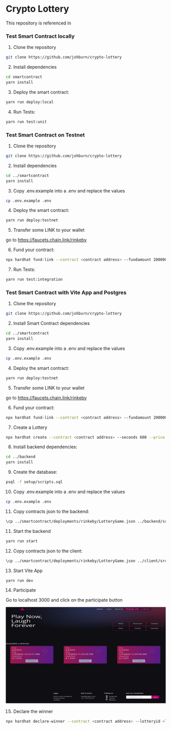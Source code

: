 # Crypto Lottery

This repository is referenced in 


### Test Smart Contract locally

1. Clone the repository 

```sh
git clone https://github.com/johburn/crypto-lottery
```

2. Install dependencies

```sh
cd smartcontract
yarn install
```

3. Deploy the smart contract:

```sh
yarn run deploy:local
```

4. Run Tests:

```sh
yarn run test:unit
```

### Test Smart Contract on Testnet

1. Clone the repository 

```sh
git clone https://github.com/johburn/crypto-lottery
```

2. Install dependencies

```sh
cd ../smartcontract
yarn install
```

3. Copy .env.example into a .env and replace the values

```sh
cp .env.example .env
```

4. Deploy the smart contract:

```sh
yarn run deploy:testnet
```

5. Transfer some LINK to your wallet

go to https://faucets.chain.link/rinkeby

6. Fund your contract:

```sh
npx hardhat fund-link --contract <contract address> --fundamount 2000000000000000000 --network rinkeby
```

7. Run Tests:

```sh
yarn run test:integration
```

### Test Smart Contract with Vite App and Postgres

1. Clone the repository 

```sh
git clone https://github.com/johburn/crypto-lottery
```

2. Install Smart Contract dependencies

```sh
cd ../smartcontract
yarn install
```

3. Copy .env.example into a .env and replace the values

```sh
cp .env.example .env
```

4. Deploy the smart contract:

```sh
yarn run deploy:testnet
```

5. Transfer some LINK to your wallet

go to https://faucets.chain.link/rinkeby

6. Fund your contract:

```sh
npx hardhat fund-link --contract <contract address> --fundamount 2000000000000000000 --network rinkeby
```

7. Create a Lottery

```sh
npx hardhat create --contract <contract address> --seconds 600 --price 0.1 --network rinkeby
```

8. Install backend dependencies:

```sh
cd ../backend
yarn install
```

9. Create the database:

```sh
psql -f setup/scripts.sql
```

10. Copy .env.example into a .env and replace the values

```sh
cp .env.example .env
```

11. Copy contracts json to the backend:

```sh
\cp ../smartcontract/deployments/rinkeby/LotteryGame.json ../backend/src/contracts
```

11. Start the backend

```sh
yarn run start
```

12. Copy contracts json to the client:

```sh
\cp ../smartcontract/deployments/rinkeby/LotteryGame.json ../client/src/contracts
```

13. Start Vite App

```sh
yarn run dev
```

14. Participate

Go to localhost 3000 and click on the participate button

![client](./images/client.png)


15. Declare the winner

```sh
npx hardhat declare-winner --contract <contract address> --lotteryid <lottery id> --network rinkeby
```

